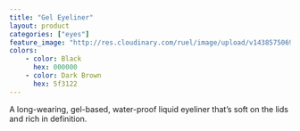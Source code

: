 ```yaml
---
title: "Gel Eyeliner"
layout: product
categories: ["eyes"]
feature_image: "http://res.cloudinary.com/ruel/image/upload/v1438575069/fs/Gel_Eyeliner_PB246640-.jpg"
colors:
    - color: Black
      hex: 000000
    - color: Dark Brown
      hex: 5f3122
---
```

A long-wearing, gel-based, water-proof liquid eyeliner that’s soft on the lids and rich in definition. 